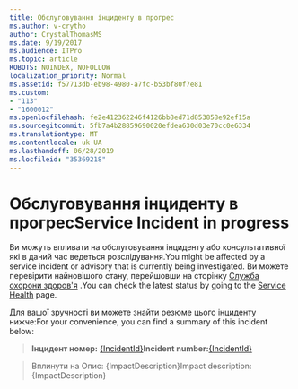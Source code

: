```yaml
---
title: Обслуговування інциденту в прогрес
ms.author: v-crytho
author: CrystalThomasMS
ms.date: 9/19/2017
ms.audience: ITPro
ms.topic: article
ROBOTS: NOINDEX, NOFOLLOW
localization_priority: Normal
ms.assetid: f57713db-eb98-4980-a7fc-b53bf80f7e81
ms.custom:
- "113"
- "1600012"
ms.openlocfilehash: fe2e412362246f4126bb8ed71d853858e92ef15a
ms.sourcegitcommit: 5fb7a4b28859690020efdea630d03e70cc0e6334
ms.translationtype: MT
ms.contentlocale: uk-UA
ms.lasthandoff: 06/28/2019
ms.locfileid: "35369218"
---
```

# <a name="service-incident-in-progress"></a><span data-ttu-id="e672a-102">Обслуговування інциденту в прогрес</span><span class="sxs-lookup"><span data-stu-id="e672a-102">Service Incident in progress</span></span>

<span data-ttu-id="e672a-103">Ви можуть впливати на обслуговування інциденту або консультативної які в даний час ведеться розслідування.</span><span class="sxs-lookup"><span data-stu-id="e672a-103">You might be affected by a service incident or advisory that is currently being investigated.</span></span> <span data-ttu-id="e672a-104">Ви можете перевірити найновішого стану, перейшовши на сторінку [Служба охорони здоров'я](https://admin.microsoft.com/adminportal/home#/servicehealth) .</span><span class="sxs-lookup"><span data-stu-id="e672a-104">You can check the latest status by going to the [Service Health](https://admin.microsoft.com/adminportal/home#/servicehealth) page.</span></span>
  
<span data-ttu-id="e672a-105">Для вашої зручності ви можете знайти резюме цього інциденту нижче:</span><span class="sxs-lookup"><span data-stu-id="e672a-105">For your convenience, you can find a summary of this incident below:</span></span>
  
> <span data-ttu-id="e672a-106">**Інцидент номер:** [{IncidentId}](https://admin.microsoft.com/adminportal/home#/servicehealth)</span><span class="sxs-lookup"><span data-stu-id="e672a-106">**Incident number:**[{IncidentId}](https://admin.microsoft.com/adminportal/home#/servicehealth)</span></span>
    
> <span data-ttu-id="e672a-107">Вплинути на Опис: {ImpactDescription}</span><span class="sxs-lookup"><span data-stu-id="e672a-107">Impact description: {ImpactDescription}</span></span>
